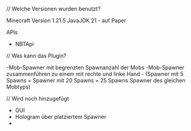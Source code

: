 // Welche Versionen wurden benutzt?

Minecraft Version 1.21.5
JavaJDK 21 - auf Paper

APIs
- NBTApi

  
// Was kann das Plugin?

-Mob-Spawner mit begrenzten Spawnanzahl der Mobs
-Mob-Spawner zusammenführen zu einem mit rechte und linke Hand - (Spawner mit 5 Spawns + Spawner mit 20 Spawns = 25 Spawns Spawner des gleichen Mobtyps)

// Wird noch hinzugefügt
- GUI
- Hologram über platziertem Spawner
- 
